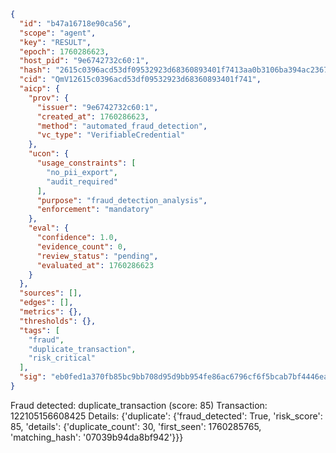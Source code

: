 ```json
{
  "id": "b47a16718e90ca56",
  "scope": "agent",
  "key": "RESULT",
  "epoch": 1760286623,
  "host_pid": "9e6742732c60:1",
  "hash": "2615c0396acd53df09532923d68360893401f7413aa0b3106ba394ac236760ac",
  "cid": "QmV12615c0396acd53df09532923d68360893401f741",
  "aicp": {
    "prov": {
      "issuer": "9e6742732c60:1",
      "created_at": 1760286623,
      "method": "automated_fraud_detection",
      "vc_type": "VerifiableCredential"
    },
    "ucon": {
      "usage_constraints": [
        "no_pii_export",
        "audit_required"
      ],
      "purpose": "fraud_detection_analysis",
      "enforcement": "mandatory"
    },
    "eval": {
      "confidence": 1.0,
      "evidence_count": 0,
      "review_status": "pending",
      "evaluated_at": 1760286623
    }
  },
  "sources": [],
  "edges": [],
  "metrics": {},
  "thresholds": {},
  "tags": [
    "fraud",
    "duplicate_transaction",
    "risk_critical"
  ],
  "sig": "eb0fed1a370fb85bc9bb708d95d9bb954fe86ac6796cf6f5bcab7bf4446eaffe"
}
```

Fraud detected: duplicate_transaction (score: 85)
Transaction: 122105156608425
Details: {'duplicate': {'fraud_detected': True, 'risk_score': 85, 'details': {'duplicate_count': 30, 'first_seen': 1760285765, 'matching_hash': '07039b94da8bf942'}}}